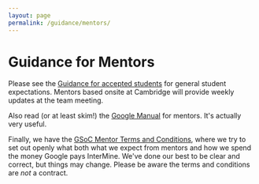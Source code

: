 ```yaml
---
layout: page
permalink: /guidance/mentors/
---
```


# Guidance for Mentors

Please see the [Guidance for accepted students](students-accepted.md) for general student expectations. Mentors based onsite at Cambridge will provide weekly updates at the team meeting.

Also read (or at least skim!) the [Google Manual](https://google.github.io/gsocguides/mentor/) for mentors. It's actually very useful.

Finally, we have the [GSoC Mentor Terms and Conditions](gsoc-mentor-terms-and-conditions.md), where we try to set out openly what both what we expect from mentors and how we spend the money Google pays InterMine. We've done our best to be clear and correct, but things may change. Please be aware the terms and conditions are _not_ a contract.

